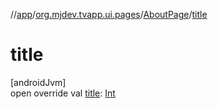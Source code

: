 //[app](../../../index.md)/[org.mjdev.tvapp.ui.pages](../index.md)/[AboutPage](index.md)/[title](title.md)

# title

[androidJvm]\
open override val [title](title.md): [Int](https://kotlinlang.org/api/latest/jvm/stdlib/kotlin/-int/index.html)

